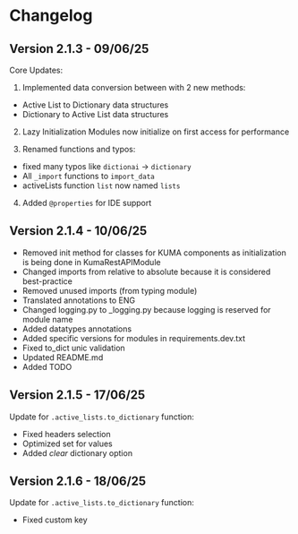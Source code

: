 # Changelog
## Version 2.1.3 - 09/06/25
Core Updates:

1. Implemented data conversion between with 2 new methods:
  - Active List to Dictionary data structures
  - Dictionary to Active List data structures

2. Lazy Initialization
Modules now initialize on first access for performance

3. Renamed functions and typos:
  - fixed many typos like `dictionai` -> `dictionary`
  - All `_import` functions to `import_data`
  - activeLists function `list` now named `lists`

4. Added `@properties` for IDE support

## Version 2.1.4 - 10/06/25
- Removed init method for classes for KUMA components as initialization is being done in KumaRestAPIModule
- Changed imports from relative to absolute because it is considered best-practice
- Removed unused imports (from typing module)
- Translated annotations to ENG
- Changed logging.py to _logging.py because logging is reserved for module name
- Added datatypes annotations
- Added specific versions for modules in requirements.dev.txt
- Fixed to_dict unic validation
- Updated README.md
- Added TODO

## Version 2.1.5 - 17/06/25

Update for `.active_lists.to_dictionary` function:
- Fixed headers selection
- Optimized set for values
- Added *clear* dictionary option

## Version 2.1.6 - 18/06/25

Update for `.active_lists.to_dictionary` function:
- Fixed custom key